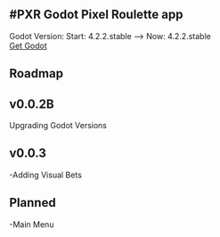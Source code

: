 #PXR
Godot Pixel Roulette app
---
Godot Version: Start: 4.2.2.stable --> Now: 4.2.2.stable
<br>
[Get Godot](https://godotengine.org/download/)

Roadmap
---
v0.0.2B
-
Upgrading Godot Versions

v0.0.3
-
-Adding Visual Bets<br>

Planned
-
-Main Menu
